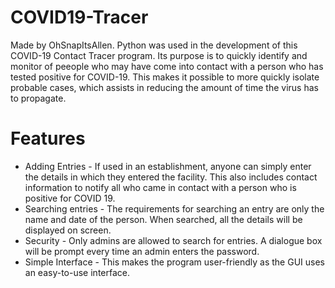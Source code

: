 # COVID19-Tracer
Made by OhSnapItsAllen.
Python was used in the development of this COVID-19 Contact Tracer program. Its purpose is to quickly identify and monitor of peeople who may have come into contact with a person who has tested positive for COVID-19. This makes it possible to more quickly isolate probable cases, which assists in reducing the amount of time the virus has to propagate.

# Features
- Adding Entries - If used in an establishment, anyone can simply enter the details in which they entered the facility. This also includes contact information to notify all who came in contact with a person who is positive for COVID 19.
- Searching entries - The requirements for searching an entry are only the name and date of the person. When searched, all the details will be displayed on screen.
- Security - Only admins are allowed to search for entries. A dialogue box will be prompt every time an admin enters the password.
- Simple Interface - This makes the program user-friendly as the GUI uses an easy-to-use interface.
